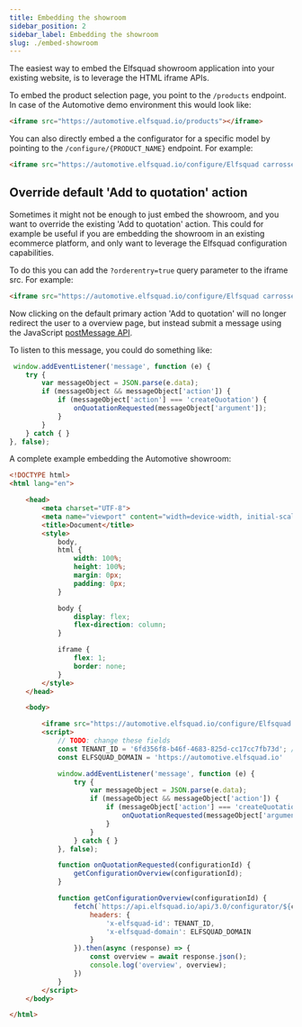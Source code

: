 ```yaml
---
title: Embedding the showroom
sidebar_position: 2
sidebar_label: Embedding the showroom
slug: ./embed-showroom
---
```


The easiest way to embed the Elfsquad showroom application into your existing website, is to leverage the HTML iframe APIs.

To embed the product selection page, you point to the `/products` endpoint. In case of the Automotive demo environment this would look like:
``` html
<iframe src="https://automotive.elfsquad.io/products"></iframe>
```

You can also directly embed a the configurator for a specific model by pointing to the `/configure/{PRODUCT_NAME}` endpoint. For example:
``` html
<iframe src="https://automotive.elfsquad.io/configure/Elfsquad carrosserie"></iframe>
```

## Override default 'Add to quotation' action
Sometimes it might not be enough to just embed the showroom, and you want to override the existing 'Add to quotation' action. This could for example be useful if you are embedding the showroom in an existing ecommerce platform, and only want to leverage the Elfsquad configuration capabilities.

To do this you can add the `?orderentry=true` query parameter to the iframe src. For example:
``` html
<iframe src="https://automotive.elfsquad.io/configure/Elfsquad carrosserie?orderentry=true"></iframe>
```
Now clicking on the default primary action 'Add to quotation' will no longer redirect the user to a overview page, but instead submit a message using the JavaScript [postMessage API](https://developer.mozilla.org/en-US/docs/Web/API/Window/postMessage).

To listen to this message, you could do something like: 
``` javascript
 window.addEventListener('message', function (e) {
    try {
        var messageObject = JSON.parse(e.data);
        if (messageObject && messageObject['action']) {
            if (messageObject['action'] === 'createQuotation') {
                onQuotationRequested(messageObject['argument']);
            }
        }
    } catch { }
}, false);
```

A complete example embedding the Automotive showroom:
``` html
<!DOCTYPE html>
<html lang="en">

    <head>
        <meta charset="UTF-8">
        <meta name="viewport" content="width=device-width, initial-scale=1.0">
        <title>Document</title>
        <style>
            body,
            html {
                width: 100%;
                height: 100%;
                margin: 0px;
                padding: 0px;
            }

            body {
                display: flex;
                flex-direction: column;
            }

            iframe {
                flex: 1;
                border: none;
            }
        </style>
    </head>

    <body>

        <iframe src="https://automotive.elfsquad.io/configure/Elfsquad carrosserie?orderentry=true"></iframe>
        <script>
            // TODO: change these fields
            const TENANT_ID = '6fd356f8-b46f-4683-825d-cc17cc7fb73d'; // This ID can be found on the Integrations page of the EMS (https://ems.elfsquad.io/integration).
            const ELFSQUAD_DOMAIN = 'https://automotive.elfsquad.io'

            window.addEventListener('message', function (e) {
                try {
                    var messageObject = JSON.parse(e.data);
                    if (messageObject && messageObject['action']) {
                        if (messageObject['action'] === 'createQuotation') {
                            onQuotationRequested(messageObject['argument']);
                        }
                    }
                } catch { }
            }, false);

            function onQuotationRequested(configurationId) {
                getConfigurationOverview(configurationId);
            }

            function getConfigurationOverview(configurationId) {
                fetch(`https://api.elfsquad.io/api/3.0/configurator/${configurationId}/overview`, {
                    headers: {
                        'x-elfsquad-id': TENANT_ID,
                        'x-elfsquad-domain': ELFSQUAD_DOMAIN
                    }
                }).then(async (response) => {
                    const overview = await response.json();
                    console.log('overview', overview);
                })
            }
        </script>
    </body>

</html>
```